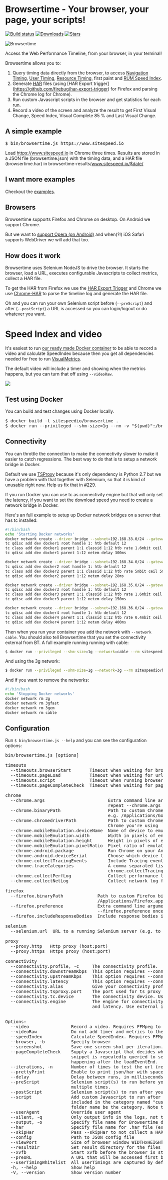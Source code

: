 # Browsertime - Your browser, your page, your scripts!
[![Build status][travis-image]][travis-url]
[![Downloads][downloads-image]][downloads-url]
[![Stars][stars-image]][stars-url]

![Browsertime](browsertime.png)

Access the Web Performance Timeline, from your browser, in your terminal!

Browsertime allows you to:
 1. Query timing data directly from the browser, to access [Navigation Timing](http://kaaes.github.io/timing/info.html), [User Timing](http://www.html5rocks.com/en/tutorials/webperformance/usertiming/),
[Resource Timing](http://www.w3.org/TR/resource-timing/), first paint and [RUM Speed Index](https://github.com/WPO-Foundation/RUM-SpeedIndex).
 1. Generate [HAR](http://www.softwareishard.com/blog/har-12-spec/) files (using [HAR Export trigger] (https://github.com/firebug/har-export-trigger) for Firefox and parsing the Chrome log for Chrome).
 1. Run custom Javascript scripts in the browser and get statistics for each run.
 1. Record a video of the screen and analyze the result to get First Visual Change, Speed Index, Visual Complete 85 % and Last Visual Change.

## A simple example

<pre>
$ bin/browsertime.js https://www.sitespeed.io
</pre>

Load https://www.sitespeed.io in Chrome three times. Results are stored in a JSON file (browsertime.json) with the timing data, and a HAR file (browsertime.har) in browsertime-results/www.sitespeed.io/$date/

## I want more examples
Checkout the [examples](docs/examples/README.md).

## Browsers
Browsertime supports Firefox and Chrome on desktop. On Android we support Chrome.

But we want to [support Opera (on Android)](https://github.com/tobli/browsertime/issues/150)  and when(?!) iOS Safari supports WebDriver we will add that too.

## How does it work
Browsertime uses Selenium NodeJS to drive the browser. It starts the browser, load a URL, executes configurable Javascripts to collect metrics, collect a HAR file.

To get the HAR from Firefox we use the [HAR Export Trigger](https://github.com/firebug/har-export-trigger) and Chrome we use [Chrome-HAR](https://github.com/sitespeedio/chrome-har) to parse the timeline log and generate the HAR file.

Oh and you can run your own Selenium script before (<code>--preScript</code>) and after (<code>--postScript</code>) a URL is accessed so you can login/logout or do whatever you want.

# Speed Index and video
It's easiest to run [our ready made Docker container](https://hub.docker.com/r/sitespeedio/browsertime/) to be able to record a video and calculate SpeedIndex because then you get all dependencies needed for free to run [VisualMetrics](https://github.com/WPO-Foundation/visualmetrics).

The default video will include a timer and showing when the metrics happens, but you can turn that off using <code>--videoRaw</code>.

<img src="https://raw.githubusercontent.com/sitespeedio/sitespeed.io/master/docs/img/video-example.gif">

## Test using Docker
You can build and test changes using Docker locally.

<pre>
$ docker build -t sitespeedio/browsertime .
$ docker run --privileged --shm-size=1g --rm -v "$(pwd)":/browsertime-results sitespeedio/browsertime -n 1 -c cable --video --speedIndex https://www.sitespeed.io/
</pre>

## Connectivity

You can throttle the connection to make the connectivity slower to make it easier to catch regressions. The best way to do that is to setup a network bridge in Docker.

Default we use [TSProxy](https://github.com/WPO-Foundation/tsproxy) because it's only dependency is Python 2.7 but we have a problem with that together with Selenium, so that it is kind of unusable right now. Help us fix that in [#229](https://github.com/sitespeedio/browsertime/issues/229).

If you run Docker you can use tc as connectivity engine but that will only set the latency, if you want to set the download speed you need to create a network bridge in Docker.

Here's an full example to setup up Docker network bridges on a server that has tc installed:

~~~bash
#!/bin/bash
echo 'Starting Docker networks'
docker network create --driver bridge --subnet=192.168.33.0/24 --gateway=192.168.33.10 --opt "com.docker.network.bridge.name"="docker1" 3g
tc qdisc add dev docker1 root handle 1: htb default 12
tc class add dev docker1 parent 1:1 classid 1:12 htb rate 1.6mbit ceil 1.6mbit
tc qdisc add dev docker1 parent 1:12 netem delay 300ms

docker network create --driver bridge --subnet=192.168.34.0/24 --gateway=192.168.34.10 --opt "com.docker.network.bridge.name"="docker2" cable
tc qdisc add dev docker2 root handle 1: htb default 12
tc class add dev docker2 parent 1:1 classid 1:12 htb rate 5mbit ceil 5mbit
tc qdisc add dev docker2 parent 1:12 netem delay 28ms

docker network create --driver bridge --subnet=192.168.35.0/24 --gateway=192.168.35.10 --opt "com.docker.network.bridge.name"="docker3" 3gfast
tc qdisc add dev docker3 root handle 1: htb default 12
tc class add dev docker3 parent 1:1 classid 1:12 htb rate 1.6mbit ceil 1.6mbit
tc qdisc add dev docker3 parent 1:12 netem delay 150ms

docker network create --driver bridge --subnet=192.168.36.0/24 --gateway=192.168.36.10 --opt "com.docker.network.bridge.name"="docker4" 3gem
tc qdisc add dev docker4 root handle 1: htb default 12
tc class add dev docker4 parent 1:1 classid 1:12 htb rate 0.4mbit ceil 0.4mbit
tc qdisc add dev docker4 parent 1:12 netem delay 400ms
~~~

Then when you run your container you add the network with <code>--network cable</code>. You should also tell Browsertime that you set the connectivity external from BT. A full example running running with cable:

~~~bash
$ docker run --privileged --shm-size=1g --network=cable --rm sitespeedio/browsertime -c cable --connectivity.engine external https://www.sitespeed.io/
~~~

And using the 3g network:

~~~bash
$ docker run --privileged --shm-size=1g --network=3g --rm sitespeedio/browsertime -c 3g --connectivity.engine external https://www.sitespeed.io/
~~~

And if you want to remove the networks:

~~~bash
#!/bin/bash
echo 'Stopping Docker networks'
docker network rm 3g
docker network rm 3gfast
docker network rm 3gem
docker network rm cable
~~~

## Configuration
Run <code>$ bin/browsertime.js --help</code> and you can see the configuration options:

<pre>
bin/browsertime.js [options] <url>

timeouts
  --timeouts.browserStart       Timeout when waiting for browser to start, in milliseconds                                           [number] [default: 60000]
  --timeouts.pageLoad           Timeout when waiting for url to load, in milliseconds                                               [number] [default: 300000]
  --timeouts.script             Timeout when running browser scripts, in milliseconds                                                [number] [default: 80000]
  --timeouts.pageCompleteCheck  Timeout when waiting for page to complete loading, in milliseconds                                  [number] [default: 300000]

chrome
  --chrome.args                        Extra command line arguments to pass to the Chrome process (e.g. --no-sandbox). To add multiple arguments to Chrome,
                                       repeat --chrome.args once per argument.
  --chrome.binaryPath                  Path to custom Chrome binary (e.g. Chrome Canary). On OS X, the path should be to the binary inside the app bundle,
                                       e.g. /Applications/Google Chrome Canary.app/Contents/MacOS/Google Chrome Canary
  --chrome.chromedriverPath            Path to custom Chromedriver binary. Make sure to use a Chromedriver version that's compatible with the version of
                                       Chrome you're using
  --chrome.mobileEmulation.deviceName  Name of device to emulate. Works only standalone (see list in Chrome DevTools, but add company like 'Apple iPhone 6')
  --chrome.mobileEmulation.width       Width in pixels of emulated mobile screen (e.g. 360)                                                           [number]
  --chrome.mobileEmulation.height      Height in pixels of emulated mobile screen (e.g. 640)                                                          [number]
  --chrome.mobileEmulation.pixelRatio  Pixel ratio of emulated mobile screen (e.g. 2.0)
  --chrome.android.package             Run Chrome on your Android device. Set to com.android.chrome for default Chrome version.
  --chrome.android.deviceSerial        Choose which device to use. If you do not set it, random device will be used.
  --chrome.collectTracingEvents        Include Tracing events in the performance log (implies chrome.collectPerfLog).                                [boolean]
  --chrome.traceCategories             A comma separated list of Tracing event categories to include in the performance log (implies
                                       chrome.collectTracingEvents).                                                                                  [string]
  --chrome.collectPerfLog              Collect performance log from Chrome with Page and Network events and save to disk.                            [boolean]
  --chrome.collectNetLog               Collect network log from Chrome and save to disk.                                                             [boolean]

firefox
  --firefox.binaryPath             Path to custom Firefox binary (e.g. Firefox Nightly). On OS X, the path should be to the binary inside the app bundle, e.g.
                                   /Applications/Firefox.app/Contents/MacOS/firefox-bin
  --firefox.preference             Extra command line arguments to pass Firefox preferences by the format key:value To add multiple preferences, repeat
                                   --firefox.preference once per argument.
  --firefox.includeResponseBodies  Include response bodies in HAR                                                                                    [boolean]

selenium
  --selenium.url  URL to a running Selenium server (e.g. to run a browser on another machine).

proxy
  --proxy.http   Http proxy (host:port)                                                                                                               [string]
  --proxy.https  Https proxy (host:port)                                                                                                              [string]

connectivity
  --connectivity.profile, -c     The connectivity profile.  [choices: "3g", "3gfast", "3gslow", "3gem", "2g", "cable", "native", "custom"] [default: "native"]
  --connectivity.downstreamKbps  This option requires --connectivity.profile be set to "custom".
  --connectivity.upstreamKbps    This option requires --connectivity.profile be set to "custom".
  --connectivity.latency         This option requires --connectivity.profile be set to "custom".
  --connectivity.alias           Give your connectivity profile a custom name
  --connectivity.tsproxy.port    The port used for ts proxy                                                                                    [default: 1080]
  --connectivity.tc.device       The connectivity device. Used for engine tc.                                                                [default: "eth0"]
  --connectivity.engine          The engine for connectivity. TSProxy needs Python 2.7. TC (Linux Traffic Control) needs tc work but will only setup upload
                                 and latency. Use external if you set the connectivity outside of Browsertime.
                                                                                                   [choices: "tc", "tsproxy", "external"] [default: "tsproxy"]

Options:
  --video                Record a video. Requires FFMpeg to be installed                                                                             [boolean]
  --videoRaw             Do not add timer and metrics to the video                                                                                   [boolean]
  --speedIndex           Calculate SpeedIndex. Requires FFMpeg and python dependencies                                                               [boolean]
  --browser, -b          Specify browser                                                                    [choices: "chrome", "firefox"] [default: "chrome"]
  --screenshot           Save one screen shot per iteration.                                                                                         [boolean]
  --pageCompleteCheck    Supply a Javascript that decides when the browser is finished loading the page and can start to collect metrics. The Javascript
                         snippet is repeatedly queried to see if page has completed loading (indicated by the script returning true). Use it to fetch timings
                         happening after the loadEventEnd.
  --iterations, -n       Number of times to test the url (restarting the browser between each test)                                      [number] [default: 3]
  --prettyPrint          Enable to print json/har with spaces and indentation. Larger files, but easier on the eye.                 [boolean] [default: false]
  --delay                Delay between runs, in milliseconds                                                                             [number] [default: 0]
  --preScript            Selenium script(s) to run before you test your URL (use it for login, warm the cache, etc). Note that --preScript can be passed
                         multiple times.
  --postScript           Selenium script(s) to run after you test your URL (use it for logout etc). Note that --postScript can be passed multiple times.
  --script               Add custom Javascript to run after the page has finished loading to collect metrics. If a single js file is specified, it will be
                         included in the category named "custom" in the output json. Pass a folder to include all .js scripts in the folder, and have the
                         folder name be the category. Note that --script can be passed multiple times.
  --userAgent            Override user agent
  --silent, -q           Only output info in the logs, not to the console. Enter twice to suppress summary line.                                       [count]
  --output, -o           Specify file name for Browsertime data (ex: 'browsertime'). Unless specified, file will be named browsertime.json
  --har                  Specify file name for .har file (ex: 'browsertime'). Unless specified, file will be named browsertime.har
  --skipHar              Pass --skipHar to not collect a HAR file.                                                                                   [boolean]
  --config               Path to JSON config file
  --viewPort             Size of browser window WIDTHxHEIGHT or "maximize". Note that "maximize" is ignored for xvfb.
  --resultDir            Set result directory for the files produced by Browsertime
  --xvfb                 Start xvfb before the browser is started                                                                   [boolean] [default: false]
  --preURL               A URL that will be accessed first by the browser before the URL that you wanna analyze. Use it to fill the cache.
  --userTimingWhitelist  All userTimings are captured by default this option takes a regex that will whitelist which userTimings to capture in the results.
  -h, --help             Show help                                                                                                                   [boolean]
  -V, --version          Show version number                                                                                                         [boolean]
  </pre>

[travis-image]: https://img.shields.io/travis/sitespeedio/browsertime.svg?style=flat-square
[travis-url]: https://travis-ci.org/sitespeedio/browsertime
[stars-url]: https://github.com/tobli/sitespeedio/stargazers
[stars-image]: https://img.shields.io/github/stars/sitespeedio/browsertime.svg?style=flat-square
[downloads-image]: http://img.shields.io/npm/dm/browsertime.svg?style=flat-square
[downloads-url]: https://npmjs.org/package/browsertime
